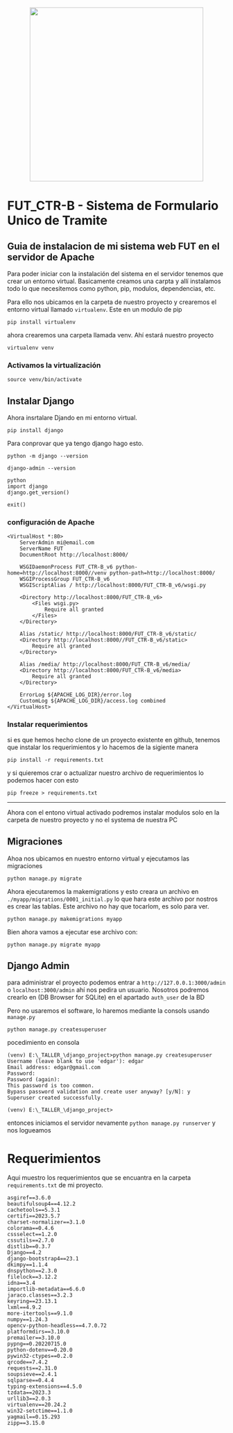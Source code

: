 <p align="center">
    <br>
    <img src="https://github.com/Edgar-ae/FUT_CTR-B_v5/blob/main/static/project_logo.png" width="400"/>
    <br>
<p>

# FUT_CTR-B - Sistema de Formulario Unico de Tramite

## Guia de instalacion de mi sistema web FUT en el servidor de Apache


Para poder iniciar con la instalación del sistema en el servidor tenemos que crear un entorno virtual.
Basicamente creamos una carpta y allí instalamos todo lo que necesitemos como python, pip, modulos, dependencias, etc.

Para ello nos ubicamos en la carpeta de nuestro proyecto y crearemos el entorno virtual llamado `virtualenv`. Este en un modulo de pip

    pip install virtualenv

ahora crearemos una carpeta llamada venv. Ahí estará nuestro proyecto

    virtualenv venv

### Activamos la virtualización

    source venv/bin/activate

## Instalar Django

Ahora insrtalare Djando en mi entorno virtual.

    pip install django

Para conprovar que ya tengo django hago esto.

~~~
python -m django --version
~~~

    django-admin --version

~~~
python
import django
django.get_version()

exit()
~~~

### configuración de Apache

~~~
<VirtualHost *:80>
    ServerAdmin mi@email.com
    ServerName FUT
    DocumentRoot http://localhost:8000/

    WSGIDaemonProcess FUT_CTR-B_v6 python-home=http://localhost:8000//venv python-path=http://localhost:8000/
    WSGIProcessGroup FUT_CTR-B_v6
    WSGIScriptAlias / http://localhost:8000/FUT_CTR-B_v6/wsgi.py

    <Directory http://localhost:8000/FUT_CTR-B_v6>
        <Files wsgi.py>
            Require all granted
        </Files>
    </Directory>

    Alias /static/ http://localhost:8000/FUT_CTR-B_v6/static/
    <Directory http://localhost:8000//FUT_CTR-B_v6/static>
        Require all granted
    </Directory>

    Alias /media/ http://localhost:8000/FUT_CTR-B_v6/media/
    <Directory http://localhost:8000/FUT_CTR-B_v6/media>
        Require all granted
    </Directory>

    ErrorLog ${APACHE_LOG_DIR}/error.log
    CustomLog ${APACHE_LOG_DIR}/access.log combined
</VirtualHost>
~~~

### Instalar requerimientos

si es que hemos hecho clone de un proyecto existente en github, tenemos que instalar los requerimientos y lo hacemos de la sigiente manera

    pip install -r requirements.txt

y si quieremos crar o actualizar nuestro archivo de requerimientos lo podemos hacer con esto

    pip freeze > requirements.txt

---
   
Ahora con el entono virtual activado podremos instalar modulos solo en la carpeta de nuestro proyecto y no el systema de nuestra PC

## Migraciones

Ahoa nos ubicamos en nuestro entorno virtual y ejecutamos las migraciones

    python manage.py migrate


Ahora ejecutaremos la makemigrations y esto creara un archivo en `./myapp/migrations/0001_initial.py` lo que hara este archivo por nostros es crear las tablas. Este archivo no hay que tocarlom, es solo para ver.

    python manage.py makemigrations myapp

Bien ahora vamos a ejecutar ese archivo con:

    python manage.py migrate myapp

## Django Admin

para administrar el proyecto podemos entrar a `http://127.0.0.1:3000/admin` o `localhost:3000/admin` ahí nos pedira un usuario. Nosotros podremos crearlo en (DB Browser for SQLite) en el apartado `auth_user` de la BD  


Pero no usaremos el software, lo haremos mediante la consols usando `manage.py`

    python manage.py createsuperuser

pocedimiento en consola

~~~
(venv) E:\_TALLER_\django_project>python manage.py createsuperuser
Username (leave blank to use 'edgar'): edgar
Email address: edgar@gmail.com
Password:
Password (again):
This password is too common.
Bypass password validation and create user anyway? [y/N]: y
Superuser created successfully.

(venv) E:\_TALLER_\django_project>
~~~

entonces iniciamos el servidor nevamente `python manage.py runserver` y nos logueamos

# Requerimientos

Aqui muestro los requerimientos que se encuantra en la carpeta `requirements.txt` de mi proyecto.

~~~
asgiref==3.6.0
beautifulsoup4==4.12.2
cachetools==5.3.1
certifi==2023.5.7
charset-normalizer==3.1.0
colorama==0.4.6
cssselect==1.2.0
cssutils==2.7.0
distlib==0.3.7
Django==4.2
django-bootstrap4==23.1
dkimpy==1.1.4
dnspython==2.3.0
filelock==3.12.2
idna==3.4
importlib-metadata==6.6.0
jaraco.classes==3.2.3
keyring==23.13.1
lxml==4.9.2
more-itertools==9.1.0
numpy==1.24.3
opencv-python-headless==4.7.0.72
platformdirs==3.10.0
premailer==3.10.0
pypng==0.20220715.0
python-dotenv==0.20.0
pywin32-ctypes==0.2.0
qrcode==7.4.2
requests==2.31.0
soupsieve==2.4.1
sqlparse==0.4.4
typing-extensions==4.5.0
tzdata==2023.3
urllib3==2.0.3
virtualenv==20.24.2
win32-setctime==1.1.0
yagmail==0.15.293
zipp==3.15.0
~~~
